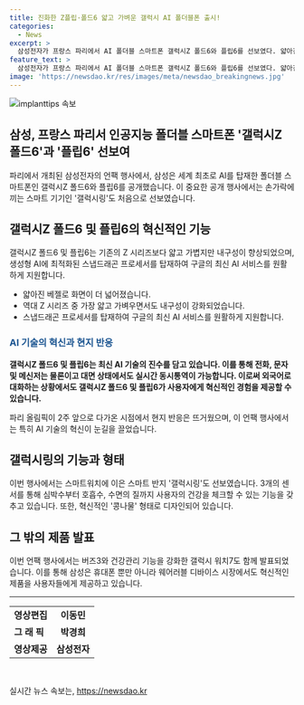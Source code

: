 ```yaml
---
title: 진화한 Z플립·폴드6 얇고 가벼운 갤럭시 AI 폴더블폰 출시!
categories:
  - News
excerpt: >
  삼성전자가 프랑스 파리에서 AI 폴더블 스마트폰 갤럭시Z 폴드6와 플립6를 선보였다. 얇아진 베젤, 강화된 내구성, 스냅드래곤 프로세서와 구글의 최신 AI 서비스를 탑재했으며, 언어 실시간 통역 기능을 강화했다. 또한, 스마트 반지 갤럭시링, 새로운 형태의 버즈3와 건강관리 기능이 강화된 갤럭시 워치7도 함께 공개됐다. 현지 반응은 뜨거웠다.
feature_text: >
  삼성전자가 프랑스 파리에서 AI 폴더블 스마트폰 갤럭시Z 폴드6와 플립6를 선보였다. 얇아진 베젤, 강화된 내구성, 스냅드래곤 프로세서와 구글의 최신 AI 서비스를 탑재했으며, 언어 실시간 통역 기능을 강화했다. 또한, 스마트 반지 갤럭시링, 새로운 형태의 버즈3와 건강관리 기능이 강화된 갤럭시 워치7도 함께 공개됐다. 현지 반응은 뜨거웠다.
image: 'https://newsdao.kr/res/images/meta/newsdao_breakingnews.jpg'
---
```


<p><img src="https://newsdao.kr/res/images/meta/newsdao_breakingnews.jpg" alt="implanttips 속보" /></p>

<h2>삼성, 프랑스 파리서 인공지능 폴더블 스마트폰 '갤럭시Z 폴드6'과 '플립6' 선보여</h2>

<p data-ke-size="size16">파리에서 개최된 삼성전자의 언팩 행사에서, 삼성은 세계 최초로 AI를 탑재한 폴더블 스마트폰인 갤럭시Z 폴드6와 플립6를 공개했습니다. 이 중요한 공개 행사에서는 손가락에 끼는 스마트 기기인 '갤럭시링'도 처음으로 선보였습니다.</p>

<h2>갤럭시Z 폴드6 및 플립6의 혁신적인 기능</h2>

<p data-ke-size="size16">갤럭시Z 폴드6 및 플립6는 기존의 Z 시리즈보다 얇고 가볍지만 내구성이 향상되었으며, 생성형 AI에 최적화된 스냅드래곤 프로세서를 탑재하여 구글의 최신 AI 서비스를 원활하게 지원합니다.</p>

<ul>
  <li>얇아진 베젤로 화면이 더 넓어졌습니다.</li>
  <li>역대 Z 시리즈 중 가장 얇고 가벼우면서도 내구성이 강화되었습니다.</li>
  <li>스냅드래곤 프로세서를 탑재하여 구글의 최신 AI 서비스를 원활하게 지원합니다.</li>
</ul>

<h3><b><span style="color: #1a5490;">AI 기술의 혁신과 현지 반응</span></b></h3>

<p data-ke-size="size16"><b>갤럭시Z 폴드6 및 플립6는 최신 AI 기술의 진수를 담고 있습니다. 이를 통해 전화, 문자 및 메신저는 물론이고 대면 상태에서도 실시간 동시통역이 가능합니다. 이로써 외국어로 대화하는 상황에서도 갤럭시Z 폴드6 및 플립6가 사용자에게 혁신적인 경험을 제공할 수 있습니다.</b></p>

<p data-ke-size="size16">파리 올림픽이 2주 앞으로 다가온 시점에서 현지 반응은 뜨거웠으며, 이 언팩 행사에서는 특히 AI 기술의 혁신이 눈길을 끌었습니다.</p>

<h2>갤럭시링의 기능과 형태</h2>

<p data-ke-size="size16">이번 행사에서는 스마트워치에 이은 스마트 반지 '갤럭시링'도 선보였습니다. 3개의 센서를 통해 심박수부터 호흡수, 수면의 질까지 사용자의 건강을 체크할 수 있는 기능을 갖추고 있습니다. 또한, 혁신적인 '콩나물' 형태로 디자인되어 있습니다.</p>

<h2>그 밖의 제품 발표</h2>

<p data-ke-size="size16">이번 언팩 행사에서는 버즈3와 건강관리 기능을 강화한 갤럭시 워치7도 함께 발표되었습니다. 이를 통해 삼성은 휴대폰 뿐만 아니라 웨어러블 디바이스 시장에서도 혁신적인 제품을 사용자들에게 제공하고 있습니다.</p>

<hr>

<table>
  <tr>
    <td><b>영상편집</b></td>
    <td style="text-align: center; height: 17px;"><b>이동민</b></td>
  </tr>
  <tr>
    <td><b>그 래 픽</b></td>
    <td style="text-align: center; height: 17px;"><b>박경희</b></td>
  </tr>
  <tr>
    <td><b>영상제공</b></td>
    <td style="text-align: center; height: 17px;"><b>삼성전자</b></td>
  </tr>
</table>

<p data-ke-size="size16">&nbsp;</p>
실시간 뉴스 속보는, <a href="https://newsdao.kr" rel="dofollow">https://newsdao.kr</a>


